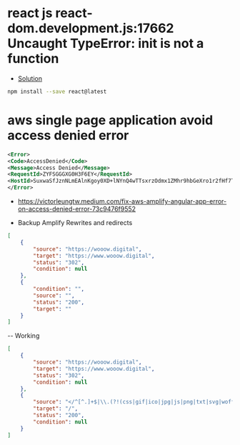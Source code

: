 # react js react-dom.development.js:17662 Uncaught TypeError: init is not a function
- [Solution](https://stackoverflow.com/questions/64460098/react-dom-17-0-0-update-error-typeerror-init-is-not-a-function)

```sh
npm install --save react@latest
```



# aws single page application avoid access denied error

```xml
<Error>
<Code>AccessDenied</Code>
<Message>Access Denied</Message>
<RequestId>ZYFSGGGXG0H3F6EY</RequestId>
<HostId>SuxwaSfJznNLmEAlnKgoy0XD+lNYnQ4wTTsxrzOdmx1ZMhr9hbGeXro1r2fHf7TlDrvbESObCQE=</HostId>
</Error>
```
- https://victorleungtw.medium.com/fix-aws-amplify-angular-app-error-on-access-denied-error-73c9476f9552


- Backup Amplify Rewrites and redirects
```json
[
    {
        "source": "https://wooow.digital",
        "target": "https://www.wooow.digital",
        "status": "302",
        "condition": null
    },
    {
        "condition": "",
        "source": "",
        "status": "200",
        "target": ""
    }
]
```

-- Working
```json
[
    {
        "source": "https://wooow.digital",
        "target": "https://www.wooow.digital",
        "status": "302",
        "condition": null
    },
    {
        "source": "</^[^.]+$|\\.(?!(css|gif|ico|jpg|js|png|txt|svg|woff|ttf)$)([^.]+$)/>",
        "target": "/",
        "status": "200",
        "condition": null
    }
]
```